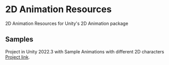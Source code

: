 # 2D Animation Resources
2D Animation Resources for Unity's 2D Animation package

## Samples
Project in Unity 2022.3 with Sample Animations with different 2D characters
[Project link](https://github.com/MarekMarchlewicz/2D-Animation-Resources/tree/main/Samples/2D%20Animation%20Samples).
